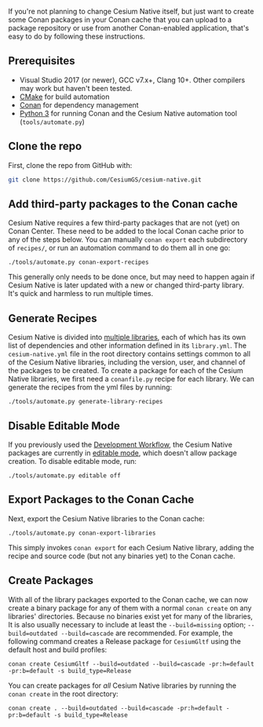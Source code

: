If you're not planning to change Cesium Native itself, but just want to create some Conan packages in your Conan cache that you can upload to a package repository or use from another Conan-enabled application, that's easy to do by following these instructions.

## Prerequisites

* Visual Studio 2017 (or newer), GCC v7.x+, Clang 10+. Other compilers may work but haven't been tested.
* [CMake](https://cmake.org/) for build automation
* [Conan](https://conan.io/) for dependency management
* [Python 3](https://www.python.org/) for running Conan and the Cesium Native automation tool (`tools/automate.py`)

## Clone the repo

First, clone the repo from GitHub with:

```bash
git clone https://github.com/CesiumGS/cesium-native.git
```

## Add third-party packages to the Conan cache

Cesium Native requires a few third-party packages that are not (yet) on Conan Center. These need to be added to the local Conan cache prior to any of the steps below. You can manually `conan export` each subdirectory of `recipes/`, or run an automation command to do them all in one go:

```
./tools/automate.py conan-export-recipes
```

This generally only needs to be done once, but may need to happen again if Cesium Native is later updated with a new or changed third-party library. It's quick and harmless to run multiple times.

## Generate Recipes

Cesium Native is divided into [multiple libraries](../README.md#-libraries-overview), each of which has its own list of dependencies and other information defined in its `library.yml`. The `cesium-native.yml` file in the root directory contains settings common to all of the Cesium Native libraries, including the version, user, and channel of the packages to be created. To create a package for each of the Cesium Native libraries, we first need a `conanfile.py` recipe for each library. We can generate the recipes from the yml files by running:

```
./tools/automate.py generate-library-recipes
```

## Disable Editable Mode

If you previously used the [Development Workflow](development-workflow.md), the Cesium Native packages are currently in [editable mode](https://docs.conan.io/en/latest/developing_packages/editable_packages.html), which doesn't allow package creation. To disable editable mode, run:

```
./tools/automate.py editable off
```

## Export Packages to the Conan Cache

Next, export the Cesium Native libraries to the Conan cache:

```
./tools/automate.py conan-export-libraries
```

This simply invokes `conan export` for each Cesium Native library, adding the recipe and source code (but not any binaries yet) to the Conan cache.

## Create Packages

With all of the library packages exported to the Conan cache, we can now create a binary package for any of them with a normal `conan create` on any libraries' directories. Because no binaries exist yet for many of the libraries, It is also usually necessary to include at least the `--build=missing` option; `--build=outdated --build=cascade` are recommended. For example, the following command creates a Release package for `CesiumGltf` using the default host and build profiles:

```
conan create CesiumGltf --build=outdated --build=cascade -pr:h=default -pr:b=default -s build_type=Release
```

You can create packages for _all_ Cesium Native libraries by running the `conan create` in the root directory:

```
conan create . --build=outdated --build=cascade -pr:h=default -pr:b=default -s build_type=Release
```
